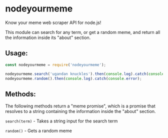 # nodeyourmeme
Know your meme web scraper API for node.js!

This module can search for any term, or get a random meme, and return all the information inside its "about" section.

## Usage:
```javascript
const nodeyourmeme = require('nodeyourmeme');

nodeyourmeme.search('ugandan knuckles').then(console.log).catch(console.error);
nodeyourmeme.random().then(console.log).catch(console.error);
```

## Methods:

The following methods return a "meme promise", which is a promise that resolves to a string containing the information inside the "about" section.

`search(term)` - Takes a string input for the search term

`random()` - Gets a random meme